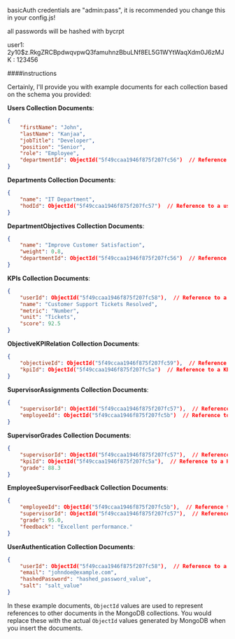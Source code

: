 basicAuth credentials are "admin:pass", it is recommended you change this in your config.js!

all passwords will be hashed with bycrpt

user1: $2y$10$z.RkgZRCBpdwqvpwQ3famuhnzBbuLNf8EL5G1WYtWaqXdm0J6zMJK : 123456

####instructions

Certainly, I'll provide you with example documents for each collection based on the schema you provided:

**Users Collection Documents**:
```json
{
    "firstName": "John",
    "lastName": "Kanjaa",
    "jobTitle": "Developer",
    "position": "Senior",
    "role": "Employee",
    "departmentId": ObjectId("5f49ccaa1946f875f207fc56")  // Reference to a department
}
```

**Departments Collection Documents**:
```json
{
    "name": "IT Department",
    "hodId": ObjectId("5f49ccaa1946f875f207fc57")  // Reference to a user
}
```

**DepartmentObjectives Collection Documents**:
```json
{
    "name": "Improve Customer Satisfaction",
    "weight": 0.8,
    "departmentId": ObjectId("5f49ccaa1946f875f207fc56")  // Reference to a department
}
```

**KPIs Collection Documents**:
```json
{
    "userId": ObjectId("5f49ccaa1946f875f207fc58"),  // Reference to a user
    "name": "Customer Support Tickets Resolved",
    "metric": "Number",
    "unit": "Tickets",
    "score": 92.5
}
```

**ObjectiveKPIRelation Collection Documents**:
```json
{
    "objectiveId": ObjectId("5f49ccaa1946f875f207fc59"),  // Reference to a department objective
    "kpiId": ObjectId("5f49ccaa1946f875f207fc5a")  // Reference to a KPI
}
```

**SupervisorAssignments Collection Documents**:
```json
{
    "supervisorId": ObjectId("5f49ccaa1946f875f207fc57"),  // Reference to a supervisor user
    "employeeId": ObjectId("5f49ccaa1946f875f207fc5b")  // Reference to an employee user
}
```

**SupervisorGrades Collection Documents**:
```json
{
    "supervisorId": ObjectId("5f49ccaa1946f875f207fc57"),  // Reference to a supervisor user
    "kpiId": ObjectId("5f49ccaa1946f875f207fc5a"),  // Reference to a KPI
    "grade": 88.3
}
```

**EmployeeSupervisorFeedback Collection Documents**:
```json
{
    "employeeId": ObjectId("5f49ccaa1946f875f207fc5b"),  // Reference to an employee user
    "supervisorId": ObjectId("5f49ccaa1946f875f207fc57"),  // Reference to a supervisor user
    "grade": 95.0,
    "feedback": "Excellent performance."
}
```

**UserAuthentication Collection Documents**:
```json
{
    "userId": ObjectId("5f49ccaa1946f875f207fc58"),  // Reference to a user
    "email": "johndoe@example.com",
    "hashedPassword": "hashed_password_value",
    "salt": "salt_value"
}
```

In these example documents, `ObjectId` values are used to represent references to other documents in the MongoDB collections. You would replace these with the actual `ObjectId` values generated by MongoDB when you insert the documents.